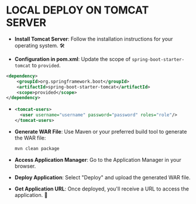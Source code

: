 # LOCAL DEPLOY ON TOMCAT SERVER

- **Install Tomcat Server**: Follow the installation instructions for your operating system. 🛠️

- **Configuration in pom.xml**: Update the scope of `spring-boot-starter-tomcat` to `provided`.

```xml
<dependency>
    <groupId>org.springframework.boot</groupId>
    <artifactId>spring-boot-starter-tomcat</artifactId>
    <scope>provided</scope>
</dependency>
```

- ```xml
  <tomcat-users>
    <user username="username" password="password" roles="role"/>
  </tomcat-users>
  ```

- **Generate WAR File**: Use Maven or your preferred build tool to generate the WAR file:
  
  ```xml
  mvn clean package
  ```

- **Access Application Manager**: Go to the Application Manager in your browser.

- **Deploy Application**: Select "Deploy" and upload the generated WAR file.

- **Get Application URL**: Once deployed, you'll receive a URL to access the application. 🚀
